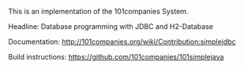 This is an implementation of the 101companies System.

Headline: Database programming with JDBC and H2-Database

Documentation: http://101companies.org/wiki/Contribution:simplejdbc

Build instructions: https://github.com/101companies/101simplejava
